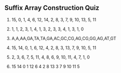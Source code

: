 ## Suffix Array Construction Quiz ##

1. 15, 0, 1, 4, 6, 12, 14, 2, 8, 3, 7, 9, 10, 13, 5, 11


2. 1, 1, 2, 3, 1, 4, 1, 3, 2, 3, 3, 4, 1, 3, 1, 0


3. A$,$A,AA,GA,TA,TA,GA,AC,GC,CG,AG,CG,GG,AG,AT,GT


4. 15, 14, 0, 1, 6, 12, 4, 2, 8, 3, 13, 7, 9, 10, 5, 11


5. 2, 3, 6, 7, 5, 11, 4, 8, 6, 9, 10, 11, 4, 7, 1, 0


6. 15 14 0 1 12 6 4 2 8 13 3 7 9 10 11 5